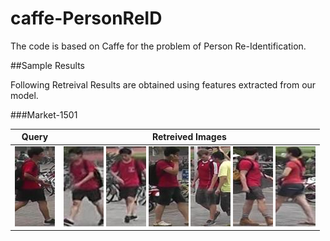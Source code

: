 
# caffe-PersonReID

The code is based on Caffe for the problem of Person Re-Identification. 

##Sample Results 

Following Retreival Results are obtained using features extracted from our model.

###Market-1501

Query | Retreived Images |
------| ---------------  |
![](ReID/sampleResults/0004_c1s6_016996_02.jpg) | ![](ReID/sampleResults/0004_c5s3_066212_01.jpg) ![](ReID/sampleResults/0004_c3s3_065619_02.jpg) ![](ReID/sampleResults/0033_c1s6_014296_04.jpg) ![](ReID/sampleResults/1136_c5s3_073612_06.jpg) ![](ReID/sampleResults/1301_c5s3_031815_02.jpg) ![](ReID/sampleResults/0804_c3s2_096753_01.jpg)   |


